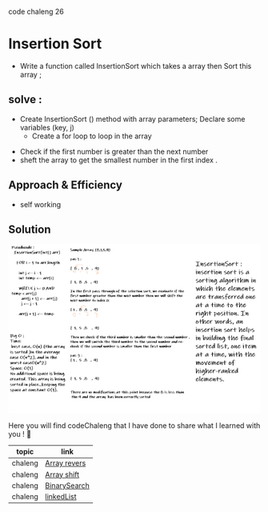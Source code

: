  code chaleng 26

 # Insertion Sort 
 
<!-- Short summary or background information -->
* Write a function called InsertionSort which takes a array then Sort this array  ;
  
 
 ## solve :
- Create InsertionSort () method with array parameters;
Declare some variables (key, j)
   * Create a for loop  to loop in the array 
 
* Check if the first number is greater than the next number
* sheft the array to get the smallest number in the first index .
 
## Approach & Efficiency
<!-- What approach did you take? Why? What is the Big O space/time for this approach? -->
 * self working

## Solution
<!-- Embedded whiteboard image -->
![whtie board](https://raw.githubusercontent.com/abdalrahman-alhmouz/data-Structure-alogarethem/code-26/assets/insertionSort.PNG)

Here you will find codeChaleng that I have done  to share what I learned with you ! 💙

 topic          | link  |
| ------------- | ------------- |
| chaleng |[Array revers](chalenges/ArrayReverse.java)  |
| chaleng |[Array shift](chalenges/ArrayShift.java)  |
| chaleng |[BinarySearch](chalenges/BinarySearch.java)  |
| chaleng |[linkedList](chalenges/LinkedList.java)  |
